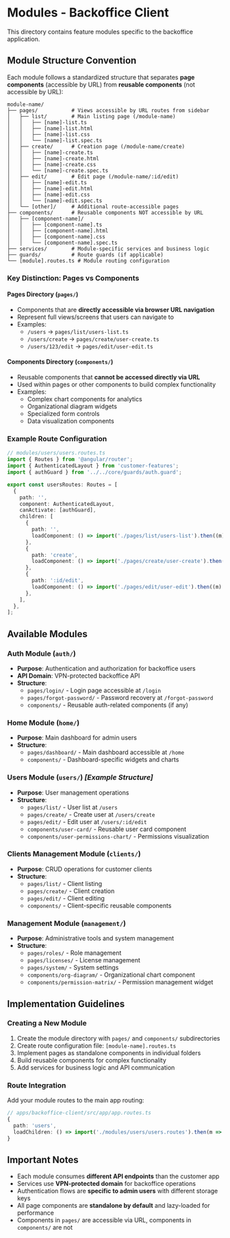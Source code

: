 # Modules - Backoffice Client

This directory contains feature modules specific to the backoffice application.

## Module Structure Convention

Each module follows a standardized structure that separates **page components** (accessible by URL) from **reusable components** (not accessible by URL):

```
module-name/
├── pages/           # Views accessible by URL routes from sidebar
│   ├── list/        # Main listing page (/module-name)
│   │   ├── [name]-list.ts
│   │   ├── [name]-list.html
│   │   ├── [name]-list.css
│   │   └── [name]-list.spec.ts
│   ├── create/      # Creation page (/module-name/create)
│   │   ├── [name]-create.ts
│   │   ├── [name]-create.html
│   │   ├── [name]-create.css
│   │   └── [name]-create.spec.ts
│   ├── edit/        # Edit page (/module-name/:id/edit)
│   │   ├── [name]-edit.ts
│   │   ├── [name]-edit.html
│   │   ├── [name]-edit.css
│   │   └── [name]-edit.spec.ts
│   └── [other]/     # Additional route-accessible pages
├── components/      # Reusable components NOT accessible by URL
│   ├── [component-name]/
│   │   ├── [component-name].ts
│   │   ├── [component-name].html
│   │   ├── [component-name].css
│   │   └── [component-name].spec.ts
├── services/        # Module-specific services and business logic
├── guards/          # Route guards (if applicable)
└── [module].routes.ts # Module routing configuration
```

### Key Distinction: Pages vs Components

#### **Pages Directory (`pages/`)**

- Components that are **directly accessible via browser URL navigation**
- Represent full views/screens that users can navigate to
- Examples:
  - `/users` → `pages/list/users-list.ts`
  - `/users/create` → `pages/create/user-create.ts`
  - `/users/123/edit` → `pages/edit/user-edit.ts`

#### **Components Directory (`components/`)**

- Reusable components that **cannot be accessed directly via URL**
- Used within pages or other components to build complex functionality
- Examples:
  - Complex chart components for analytics
  - Organizational diagram widgets
  - Specialized form controls
  - Data visualization components

### Example Route Configuration

```typescript
// modules/users/users.routes.ts
import { Routes } from '@angular/router';
import { AuthenticatedLayout } from 'customer-features';
import { authGuard } from '../../core/guards/auth.guard';

export const usersRoutes: Routes = [
  {
    path: '',
    component: AuthenticatedLayout,
    canActivate: [authGuard],
    children: [
      {
        path: '',
        loadComponent: () => import('./pages/list/users-list').then((m) => m.UsersList),
      },
      {
        path: 'create',
        loadComponent: () => import('./pages/create/user-create').then((m) => m.UserCreate),
      },
      {
        path: ':id/edit',
        loadComponent: () => import('./pages/edit/user-edit').then((m) => m.UserEdit),
      },
    ],
  },
];
```

## Available Modules

### Auth Module (`auth/`)

- **Purpose**: Authentication and authorization for backoffice users
- **API Domain**: VPN-protected backoffice API
- **Structure**:
  - `pages/login/` - Login page accessible at `/login`
  - `pages/forgot-password/` - Password recovery at `/forgot-password`
  - `components/` - Reusable auth-related components (if any)

### Home Module (`home/`)

- **Purpose**: Main dashboard for admin users
- **Structure**:
  - `pages/dashboard/` - Main dashboard accessible at `/home`
  - `components/` - Dashboard-specific widgets and charts

### Users Module (`users/`) _[Example Structure]_

- **Purpose**: User management operations
- **Structure**:
  - `pages/list/` - User list at `/users`
  - `pages/create/` - Create user at `/users/create`
  - `pages/edit/` - Edit user at `/users/:id/edit`
  - `components/user-card/` - Reusable user card component
  - `components/user-permissions-chart/` - Permissions visualization

### Clients Management Module (`clients/`)

- **Purpose**: CRUD operations for customer clients
- **Structure**:
  - `pages/list/` - Client listing
  - `pages/create/` - Client creation
  - `pages/edit/` - Client editing
  - `components/` - Client-specific reusable components

### Management Module (`management/`)

- **Purpose**: Administrative tools and system management
- **Structure**:
  - `pages/roles/` - Role management
  - `pages/licenses/` - License management
  - `pages/system/` - System settings
  - `components/org-diagram/` - Organizational chart component
  - `components/permission-matrix/` - Permission management widget

## Implementation Guidelines

### Creating a New Module

1. Create the module directory with `pages/` and `components/` subdirectories
2. Create route configuration file: `[module-name].routes.ts`
3. Implement pages as standalone components in individual folders
4. Build reusable components for complex functionality
5. Add services for business logic and API communication

### Route Integration

Add your module routes to the main app routing:

```typescript
// apps/backoffice-client/src/app/app.routes.ts
{
  path: 'users',
  loadChildren: () => import('./modules/users/users.routes').then(m => m.usersRoutes)
}
```

## Important Notes

- Each module consumes **different API endpoints** than the customer app
- Services use **VPN-protected domain** for backoffice operations
- Authentication flows are **specific to admin users** with different storage keys
- All page components are **standalone by default** and lazy-loaded for performance
- Components in `pages/` are accessible via URL, components in `components/` are not
